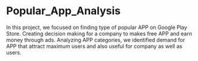 # Popular_App_Analysis
In this project, we focused on finding type of  popular APP on Google Play Store. Creating decision making for a company to makes free APP and earn money through ads. Analyzing APP categories, we identified demand for APP that attract maximum users and also useful for company as well as users.
